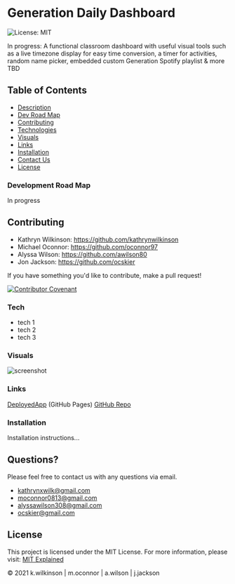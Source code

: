 # Generation Daily Dashboard

![License: MIT](https://img.shields.io/badge/License-MIT-success.svg)

In progress: A functional classroom dashboard with useful visual tools such as a live timezone display for easy time conversion, a timer for activities, random name picker, embedded custom Generation Spotify playlist & more TBD

## Table of Contents

- [Description](#generation-daily-dashboard)
- [Dev Road Map](#development-road-map)
- [Contributing](#contributing)
- [Technologies](#tech)
- [Visuals](#visuals)
- [Links](#links)
- [Installation](#installation)
- [Contact Us](#questions)
- [License](#license)

### Development Road Map

In progress

## Contributing

- Kathryn Wilkinson: <https://github.com/kathrynwilkinson>
- Michael Oconnor: <https://github.com/oconnor97>
- Alyssa Wilson: <https://github.com/awilson80>
- Jon Jackson: <https://github.com/ocskier>

If you have something you'd like to contribute, make a pull request!

[![Contributor Covenant](https://img.shields.io/badge/Contributor%20Covenant-2.0-4baaaa.svg)](code_of_conduct.md)

### Tech

- tech 1
- tech 2
- tech 3

### Visuals

![screenshot](assets/images/11-14-2021.png)

### Links

[DeployedApp](<https://generation-resources.github.io/Daily-Dashboard/>) (GitHub Pages)
[GitHub Repo](<https://github.com/Generation-Resources/Daily-Dashboard.git>)

### Installation

Installation instructions...

## Questions?

Please feel free to contact us with any questions via email.

- [kathrynxwilk@gmail.com](kathrynxwilk@gmail.com)
- [moconnor0813@gmail.com](moconnor0813@gmail.com)
- [alyssawilson308@gmail.com](alyssawilson308@gmail.com)
- [ocskier@gmail.com](ocskier@gmail.com)

## License

This project is licensed under the MIT License.
For more information, please visit: [MIT Explained](https://choosealicense.com/licenses/mit/)

&copy; 2021 k.wilkinson | m.oconnor | a.wilson | j.jackson
